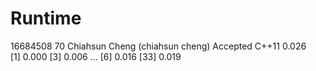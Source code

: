 # Runtime

16684508    70  Chiahsun Cheng (chiahsun cheng)   Accepted  C++11   0.026   
[1] 0.000
[3] 0.006
...
[6] 0.016
[33] 0.019

